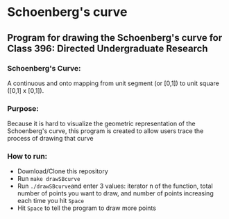 # Schoenberg's curve
## Program for drawing the Schoenberg's curve for Class 396: Directed Undergraduate Research

### Schoenberg's Curve:
A continuous and onto mapping from unit segment (or [0,1]) to unit square ([0,1] x [0,1]).

### Purpose:
Because it is hard to visualize the geometric representation of the Schoenberg's curve, this program is created to allow users trace the process of drawing that curve

### How to run:
- Download/Clone this repository
- Run `make drawSBcurve`
- Run `./drawSBcurve`and enter 3 values: iterator n of the function, total number of points you want to draw, and number of points increasing each time you hit `Space`
- Hit `Space` to tell the program to draw more points

